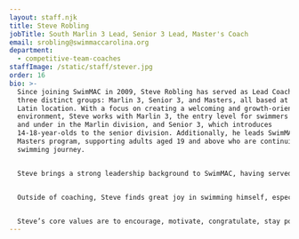 ```yaml
---
layout: staff.njk
title: Steve Robling
jobTitle: South Marlin 3 Lead, Senior 3 Lead, Master's Coach
email: srobling@swimmaccarolina.org
department:
  - competitive-team-coaches
staffImage: /static/staff/stever.jpg
order: 16
bio: >-
  Since joining SwimMAC in 2009, Steve Robling has served as Lead Coach for
  three distinct groups: Marlin 3, Senior 3, and Masters, all based at the South
  Latin location. With a focus on creating a welcoming and growth-oriented
  environment, Steve works with Marlin 3, the entry level for swimmers aged 10
  and under in the Marlin division, and Senior 3, which introduces
  14-18-year-olds to the senior division. Additionally, he leads SwimMAC’s
  Masters program, supporting adults aged 19 and above who are continuing their
  swimming journey.


  Steve brings a strong leadership background to SwimMAC, having served as captain of his swim team during his senior year at The Ohio State University. His coaching philosophy centers around encouragement, motivation, and positivity. Steve believes in leading by example and emphasizes the importance of discipline and effort over shortcuts in the training process. By fostering an environment where swimmers feel congratulated and motivated, he helps athletes of all ages develop confidence in their abilities.


  Outside of coaching, Steve finds great joy in swimming himself, especially alongside North Carolina's finest in the Masters program. For Steve, SwimMAC represents the opportunity to be part of a supportive community that values growth, teamwork, and excellence at all levels of competition. 


  Steve’s core values are to encourage, motivate, congratulate, stay positive, and always lead by example.
---
```

